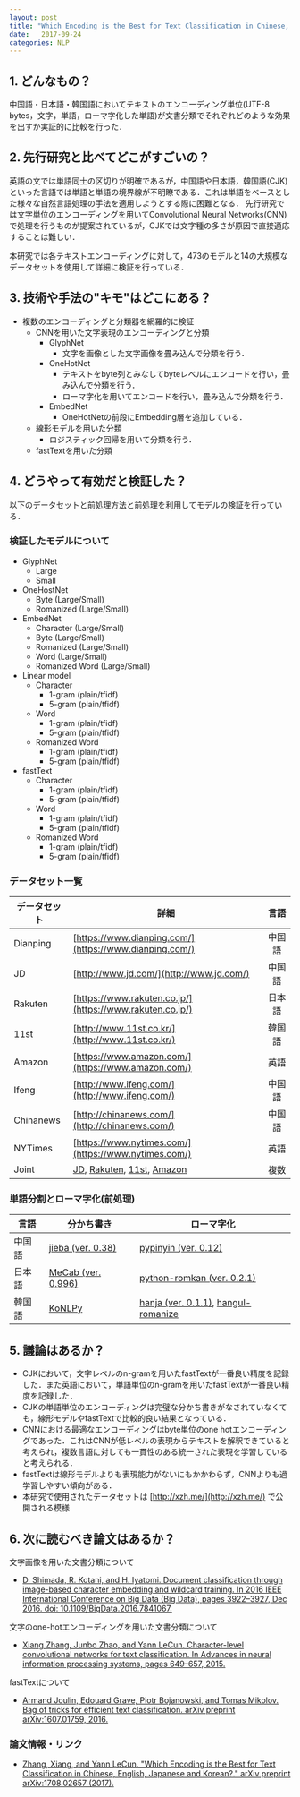 ```yaml
---
layout: post
title: "Which Encoding is the Best for Text Classification in Chinese, English, Japanese and Korean?"
date:   2017-09-24
categories: NLP
---
```


## 1. どんなもの？

中国語・日本語・韓国語においてテキストのエンコーディング単位(UTF-8 bytes，文字，単語，ローマ字化した単語)が文書分類でそれぞれどのような効果を出すか実証的に比較を行った．

## 2. 先行研究と比べてどこがすごいの？

英語の文では単語同士の区切りが明確であるが，中国語や日本語，韓国語(CJK)といった言語では単語と単語の境界線が不明瞭である．これは単語をベースとした様々な自然言語処理の手法を適用しようとする際に困難となる．
先行研究では文字単位のエンコーディングを用いてConvolutional Neural Networks(CNN)で処理を行うものが提案されているが，CJKでは文字種の多さが原因で直接適応することは難しい．

本研究では各テキストエンコーディングに対して，473のモデルと14の大規模なデータセットを使用して詳細に検証を行っている．

## 3. 技術や手法の"キモ"はどこにある？

* 複数のエンコーディングと分類器を網羅的に検証
  * CNNを用いた文字表現のエンコーディングと分類
	* GlyphNet
	  * 文字を画像とした文字画像を畳み込んで分類を行う．
	* OneHotNet
	  * テキストをbyte列とみなしてbyteレベルにエンコードを行い，畳み込んで分類を行う．
	  * ローマ字化を用いてエンコードを行い，畳み込んで分類を行う．
	* EmbedNet
	  * OneHotNetの前段にEmbedding層を追加している．
  * 線形モデルを用いた分類
	* ロジスティック回帰を用いて分類を行う．
  * fastTextを用いた分類

## 4. どうやって有効だと検証した？

以下のデータセットと前処理方法と前処理を利用してモデルの検証を行っている．

### 検証したモデルについて
  * GlyphNet
	* Large
	* Small
  * OneHostNet
	* Byte (Large/Small)
    * Romanized (Large/Small)
  * EmbedNet
	* Character (Large/Small)
    * Byte (Large/Small)
	* Romanized (Large/Small)
	* Word (Large/Small)
	* Romanized Word (Large/Small)
  * Linear model 
	* Character
	  * 1-gram (plain/tfidf)
	  * 5-gram (plain/tfidf)
    * Word
	  * 1-gram (plain/tfidf)
	  * 5-gram (plain/tfidf)
	* Romanized Word
	  * 1-gram (plain/tfidf)
	  * 5-gram (plain/tfidf)
  * fastText
	* Character
	  * 1-gram (plain/tfidf)
	  * 5-gram (plain/tfidf)
    * Word
	  * 1-gram (plain/tfidf)
	  * 5-gram (plain/tfidf)
	* Romanized Word
	  * 1-gram (plain/tfidf)
	  * 5-gram (plain/tfidf)
  
### データセット一覧
  
| データセット | 詳細                                                     | 言語   | 
|--------------|----------------------------------------------------------|:------:|
| Dianping     | [https://www.dianping.com/](https://www.dianping.com/)   | 中国語 |
| JD           | [http://www.jd.com/](http://www.jd.com/)                 | 中国語 |
| Rakuten      | [https://www.rakuten.co.jp/](https://www.rakuten.co.jp/) | 日本語 |
| 11st         | [http://www.11st.co.kr/](http://www.11st.co.kr/)         | 韓国語 |
| Amazon       | [https://www.amazon.com/](https://www.amazon.com/)       | 英語   |
| Ifeng        | [http://www.ifeng.com/](http://www.ifeng.com/)           | 中国語 |
| Chinanews    | [http://chinanews.com/](http://chinanews.com/)           | 中国語 |
| NYTimes      | [https://www.nytimes.com/](https://www.nytimes.com/)     | 英語   |
| Joint        | [JD](http://www.jd.com/), [Rakuten](https://www.rakuten.co.jp/), [11st](http://www.11st.co.kr/), [Amazon](https://www.amazon.com/)  | 複数   |

### 単語分割とローマ字化(前処理)

| 言語   | 分かち書き                                            | ローマ字化                                                           |
|--------|-------------------------------------------------------|----------------------------------------------------------------------|
| 中国語 | [jieba (ver. 0.38)](https://github.com/fxsjy/jieba)   | [pypinyin (ver. 0.12)](https://github.com/mozillazg/python-pinyin)   |
| 日本語 | [MeCab (ver. 0.996)](http://taku910.github.io/mecab/) | [python-romkan (ver. 0.2.1)](https://www.soimort.org/python-romkan/) |
| 韓国語 | [KoNLPy](http://konlpy.org/en/v0.4.4/)                | [hanja (ver. 0.1.1)](https://github.com/suminb/hanja), [hangul-romanize](https://github.com/youknowone/hangul-romanize) |

## 5. 議論はあるか？

* CJKにおいて，文字レベルのn-gramを用いたfastTextが一番良い精度を記録した．また英語において，単語単位のn-gramを用いたfastTextが一番良い精度を記録した．
* CJKの単語単位のエンコーディングは完璧な分かち書きがなされていなくても，線形モデルやfastTextで比較的良い結果となっている．
* CNNにおける最適なエンコーディングはbyte単位のone hotエンコーディングであった．これはCNNが低レベルの表現からテキストを解釈できていると考えられ，複数言語に対しても一貫性のある統一された表現を学習していると考えられる．
* fastTextは線形モデルよりも表現能力がないにもかかわらず，CNNよりも過学習しやすい傾向がある．
* 本研究で使用されたデータセットは [http://xzh.me/](http://xzh.me/) で公開される模様

## 6. 次に読むべき論文はあるか？

文字画像を用いた文書分類について
* [D. Shimada, R. Kotani, and H. Iyatomi. Document classification through image-based character embedding and wildcard training. In 2016 IEEE International Conference on Big Data (Big Data), pages 3922–3927, Dec 2016. doi: 10.1109/BigData.2016.7841067.](http://ucrel.lancs.ac.uk/bignlp2016/Shimada.pdf)

文字のone-hotエンコーディングを用いた文書分類について
* [Xiang Zhang, Junbo Zhao, and Yann LeCun. Character-level convolutional networks for text classification. In Advances in neural information processing systems, pages 649–657, 2015.](http://papers.nips.cc/paper/5782-character-level-convolutional-networks-for-text-classification.pdf)

fastTextについて
* [Armand Joulin, Edouard Grave, Piotr Bojanowski, and Tomas Mikolov. Bag of tricks for efficient text classification. arXiv preprint arXiv:1607.01759, 2016.](https://arxiv.org/pdf/1607.01759)

### 論文情報・リンク

* [Zhang, Xiang, and Yann LeCun. "Which Encoding is the Best for Text Classification in Chinese, English, Japanese and Korean?." arXiv preprint arXiv:1708.02657 (2017).](https://arxiv.org/pdf/1708.02657)
